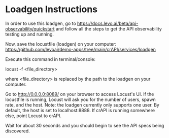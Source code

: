 # Loadgen Instructions

In order to use this loadgen, go to https://docs.levo.ai/beta/api-observability/quickstart and follow all the steps to get the API observability testing up and running.

Now, save the locustfile (loadgen) on your computer: https://github.com/levoai/demo-apps/tree/main/crAPI/services/loadgen

Execute this command in terminal/console:

locust -f <file_directory>

where <file_directory> is replaced by the path to the loadgen on your computer.

Go to http://0.0.0.0:8089/ on your browser to access Locust's UI. If the locustfile is running, Locust will ask you for the number of users, spawn rate, and the host. Note: the loadgen currently only supports one user. By default, the host is set to localhost:8888. If crAPI is running somewhere else, point Locust to crAPI.

Wait for about 30 seconds and you should begin to see the API specs being discovered.
